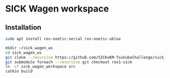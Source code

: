 # SICK Wagen workspace

## Installation

```bash
sudo apt install ros-noetic-serial ros-noetic-ublox
```

```bash
mkdir ~/sick_wagen_ws
cd sick_wagen_ws
git clone --recursive https://github.com/SICKxKM-TsukubaChallenge/sick_wagen_workspace
git submodule foreach --recursive git checkout ros1-sick
ln -sf sick_wagen_workspace src
catkin build
```

